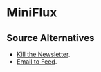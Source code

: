 # MiniFlux

## Source Alternatives

- [Kill the Newsletter](https://kill-the-newsletter.com/).
- [Email to Feed](https://emailtofeed.com/).
